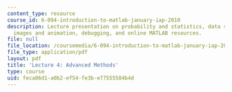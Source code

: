 ```yaml
---
content_type: resource
course_id: 6-094-introduction-to-matlab-january-iap-2010
description: Lecture presentation on probability and statistics, data structures,
  images and animation, debugging, and online MATLAB resources.
file: null
file_location: /coursemedia/6-094-introduction-to-matlab-january-iap-2010/feca06d1a0b2ef54fe3be77555584b4d_MIT6_094IAP10_lec04.pdf
file_type: application/pdf
layout: pdf
title: 'Lecture 4: Advanced Methods'
type: course
uid: feca06d1-a0b2-ef54-fe3b-e77555584b4d
---
```

